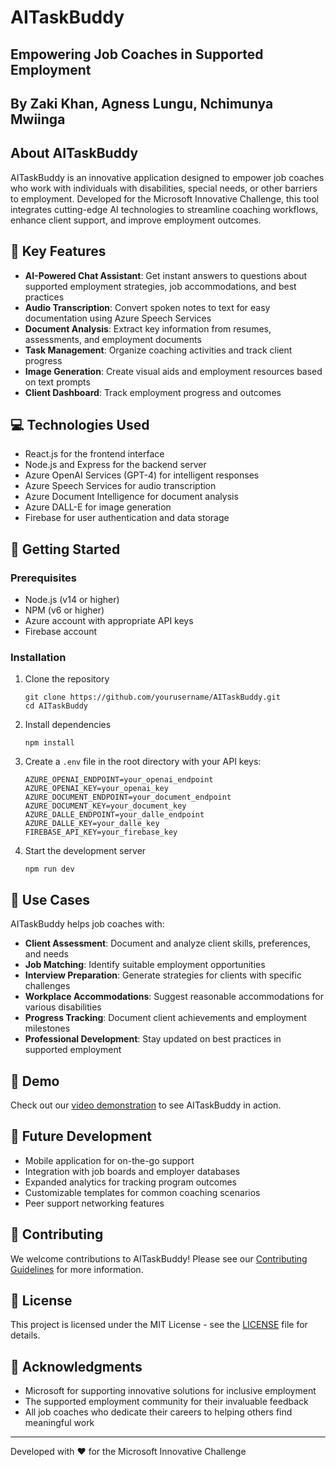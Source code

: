 # AITaskBuddy

## Empowering Job Coaches in Supported Employment

## By Zaki Khan, Agness Lungu, Nchimunya Mwiinga

## About AITaskBuddy

AITaskBuddy is an innovative application designed to empower job coaches who work with individuals with disabilities, special needs, or other barriers to employment. Developed for the Microsoft Innovative Challenge, this tool integrates cutting-edge AI technologies to streamline coaching workflows, enhance client support, and improve employment outcomes.

## 🌟 Key Features

- **AI-Powered Chat Assistant**: Get instant answers to questions about supported employment strategies, job accommodations, and best practices
- **Audio Transcription**: Convert spoken notes to text for easy documentation using Azure Speech Services
- **Document Analysis**: Extract key information from resumes, assessments, and employment documents
- **Task Management**: Organize coaching activities and track client progress
- **Image Generation**: Create visual aids and employment resources based on text prompts
- **Client Dashboard**: Track employment progress and outcomes

## 💻 Technologies Used

- React.js for the frontend interface
- Node.js and Express for the backend server
- Azure OpenAI Services (GPT-4) for intelligent responses
- Azure Speech Services for audio transcription
- Azure Document Intelligence for document analysis
- Azure DALL-E for image generation
- Firebase for user authentication and data storage

## 🚀 Getting Started

### Prerequisites

- Node.js (v14 or higher)
- NPM (v6 or higher)
- Azure account with appropriate API keys
- Firebase account

### Installation

1. Clone the repository
   ```
   git clone https://github.com/yourusername/AITaskBuddy.git
   cd AITaskBuddy
   ```

2. Install dependencies
   ```
   npm install
   ```

3. Create a `.env` file in the root directory with your API keys:
   ```
   AZURE_OPENAI_ENDPOINT=your_openai_endpoint
   AZURE_OPENAI_KEY=your_openai_key
   AZURE_DOCUMENT_ENDPOINT=your_document_endpoint
   AZURE_DOCUMENT_KEY=your_document_key
   AZURE_DALLE_ENDPOINT=your_dalle_endpoint
   AZURE_DALLE_KEY=your_dalle_key
   FIREBASE_API_KEY=your_firebase_key
   ```

4. Start the development server
   ```
   npm run dev
   ```

## 🎯 Use Cases

AITaskBuddy helps job coaches with:

- **Client Assessment**: Document and analyze client skills, preferences, and needs
- **Job Matching**: Identify suitable employment opportunities
- **Interview Preparation**: Generate strategies for clients with specific challenges
- **Workplace Accommodations**: Suggest reasonable accommodations for various disabilities
- **Progress Tracking**: Document client achievements and employment milestones
- **Professional Development**: Stay updated on best practices in supported employment

## 📱 Demo

Check out our [video demonstration](https://drive.google.com/file/d/1SLUW66QdnEEcHs_lcTA_5OqHRu61qRSw/view) to see AITaskBuddy in action.

## 🔮 Future Development

- Mobile application for on-the-go support
- Integration with job boards and employer databases
- Expanded analytics for tracking program outcomes
- Customizable templates for common coaching scenarios
- Peer support networking features

## 🤝 Contributing

We welcome contributions to AITaskBuddy! Please see our [Contributing Guidelines](CONTRIBUTING.md) for more information.

## 📄 License

This project is licensed under the MIT License - see the [LICENSE](LICENSE) file for details.

## 🙏 Acknowledgments

- Microsoft for supporting innovative solutions for inclusive employment
- The supported employment community for their invaluable feedback
- All job coaches who dedicate their careers to helping others find meaningful work

---

Developed with ❤️ for the Microsoft Innovative Challenge 